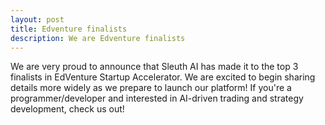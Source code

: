 ```yaml
---
layout: post
title: Edventure finalists
description: We are Edventure finalists
---
```


We are very proud to announce that Sleuth AI has made it to the top 3 finalists in EdVenture Startup Accelerator. We are excited to begin sharing details more widely as we prepare to launch our platform! If you're a programmer/developer and interested in AI-driven trading and strategy development, check us out!
